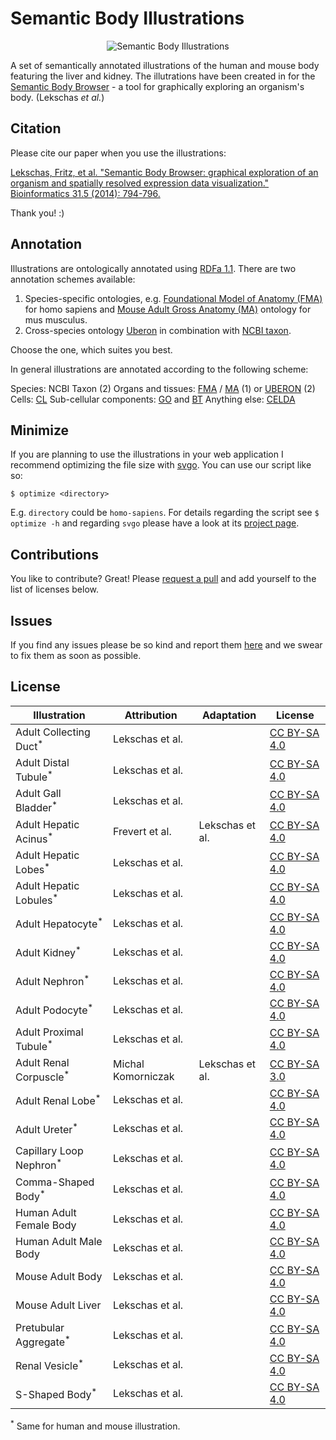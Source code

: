 Semantic Body Illustrations
===========================

<p align="center">
  <img src="http://sbb.cellfinder.org/github.svg"
       alt="Semantic Body Illustrations" />
</p>

A set of semantically annotated illustrations of the human and mouse body
featuring the liver and kidney. The illutrations have been created in for the
[Semantic Body Browser][sbb] - a tool for graphically exploring an organism's
body. (Lekschas *et al.*)

Citation
--------

Please cite our paper when you use the illustrations:

[Lekschas, Fritz, et al. "Semantic Body Browser: graphical exploration of an organism and spatially resolved expression data visualization." Bioinformatics 31.5 (2014): 794-796.](https://academic.oup.com/bioinformatics/article/31/5/794/2748201)

Thank you! :)


Annotation
----------

Illustrations are ontologically annotated using [RDFa 1.1][rdfa]. There are two
annotation schemes available:

1. Species-specific ontologies, e.g. [Foundational Model of Anatomy (FMA)][fma]
   for homo sapiens and [Mouse Adult Gross Anatomy (MA)][ma] ontology for mus
   musculus.
2. Cross-species ontology [Uberon][uberon] in combination with
   [NCBI taxon][ncbitaxon].

Choose the one, which suites you best.

In general illustrations are annotated according to the following scheme:

Species: NCBI Taxon (2)
Organs and tissues: [FMA][fma] / [MA][ma] (1) or [UBERON][uberon] (2)
Cells: [CL][cl]
Sub-cellular components: [GO][go] and [BT][bt]
Anything else: [CELDA][celda]


Minimize
--------
If you are planning to use the illustrations in your web application I recommend optimizing the file size with [svgo][svgo]. You can use our script like so:

`$ optimize <directory>`

E.g. `directory` could be `homo-sapiens`. For details regarding the script see `$ optimize -h` and regarding `svgo` please have a look at its [project page][svgo].


Contributions
-------------

You like to contribute? Great! Please [request a pull][pull] and add yourself to
the list of licenses below.


Issues
------

If you find any issues please be so kind and report them [here][issues] and we
swear to fix them as soon as possible.


License
-------

| Illustration                       | Attribution        | Adaptation      | License                 |
| ---------------------------------- | ------------------ | --------------- | ----------------------- |
| Adult Collecting Duct<sup>*</sup>  | Lekschas et al.    |                 | [CC BY-SA 4.0][ccbysa4] |
| Adult Distal Tubule<sup>*</sup>    | Lekschas et al.    |                 | [CC BY-SA 4.0][ccbysa4] |
| Adult Gall Bladder<sup>*</sup>     | Lekschas et al.    |                 | [CC BY-SA 4.0][ccbysa4] |
| Adult Hepatic Acinus<sup>*</sup>   | Frevert et al.     | Lekschas et al. | [CC BY-SA 4.0][ccbysa4] |
| Adult Hepatic Lobes<sup>*</sup>    | Lekschas et al.    |                 | [CC BY-SA 4.0][ccbysa4] |
| Adult Hepatic Lobules<sup>*</sup>  | Lekschas et al.    |                 | [CC BY-SA 4.0][ccbysa4] |
| Adult Hepatocyte<sup>*</sup>       | Lekschas et al.    |                 | [CC BY-SA 4.0][ccbysa4] |
| Adult Kidney<sup>*</sup>           | Lekschas et al.    |                 | [CC BY-SA 4.0][ccbysa4] |
| Adult Nephron<sup>*</sup>          | Lekschas et al.    |                 | [CC BY-SA 4.0][ccbysa4] |
| Adult Podocyte<sup>*</sup>         | Lekschas et al.    |                 | [CC BY-SA 4.0][ccbysa4] |
| Adult Proximal Tubule<sup>*</sup>  | Lekschas et al.    |                 | [CC BY-SA 4.0][ccbysa4] |
| Adult Renal Corpuscle<sup>*</sup>  | Michal Komorniczak | Lekschas et al. | [CC BY-SA 3.0][ccbysa3] |
| Adult Renal Lobe<sup>*</sup>       | Lekschas et al.    |                 | [CC BY-SA 4.0][ccbysa4] |
| Adult Ureter<sup>*</sup>           | Lekschas et al.    |                 | [CC BY-SA 4.0][ccbysa4] |
| Capillary Loop Nephron<sup>*</sup> | Lekschas et al.    |                 | [CC BY-SA 4.0][ccbysa4] |
| Comma-Shaped Body<sup>*</sup>      | Lekschas et al.    |                 | [CC BY-SA 4.0][ccbysa4] |
| Human Adult Female Body            | Lekschas et al.    |                 | [CC BY-SA 4.0][ccbysa4] |
| Human Adult Male Body              | Lekschas et al.    |                 | [CC BY-SA 4.0][ccbysa4] |
| Mouse Adult Body                   | Lekschas et al.    |                 | [CC BY-SA 4.0][ccbysa4] |
| Mouse Adult Liver                  | Lekschas et al.    |                 | [CC BY-SA 4.0][ccbysa4] |
| Pretubular Aggregate<sup>*</sup>   | Lekschas et al.    |                 | [CC BY-SA 4.0][ccbysa4] |
| Renal Vesicle<sup>*</sup>          | Lekschas et al.    |                 | [CC BY-SA 4.0][ccbysa4] |
| S-Shaped Body<sup>*</sup>          | Lekschas et al.    |                 | [CC BY-SA 4.0][ccbysa4] |

<sup>*</sup> Same for human and mouse illustration.


[bt]: http://bioportal.bioontology.org/ontologies/BT "BioTop Ontology"
[ccbysa3]: https://creativecommons.org/licenses/by-sa/3.0/
[ccbysa4]: https://creativecommons.org/licenses/by-sa/4.0/
[celda]: http://cellfinder.org/about/ontology/ "Cell Expression Localization Development Anatomy Ontology"
[cl]: http://bioportal.bioontology.org/ontologies/CL "Cell Ontology"
[fma]: http://bioportal.bioontology.org/ontologies/FMA "Foundational Model of Anatomy Ontology"
[go]: http://bioportal.bioontology.org/ontologies/GO "Gene Ontology"
[issues]: https://github.com/flekschas/sbi/issues "File an issues"
[ma]: http://bioportal.bioontology.org/ontologies/MA "Mouse Gross Anatomy Ontology"
[ncbitaxon]: http://bioportal.bioontology.org/ontologies/NCBITAXON "NCBI Organismal Classification"
[pull]: https://github.com/flekschas/sbi/pulls
[rdfa]: http://www.w3.org/TR/rdfa-syntax/ "RDF in Attributes"
[sbb]: http://sbb.cellfinder.org "Semantic Body Browser"
[svgo]: https://github.com/svg/svgo "SVG Optimizer"
[uberon]: http://bioportal.bioontology.org/ontologies/UBERON "Uber Anatomy Ontology"
